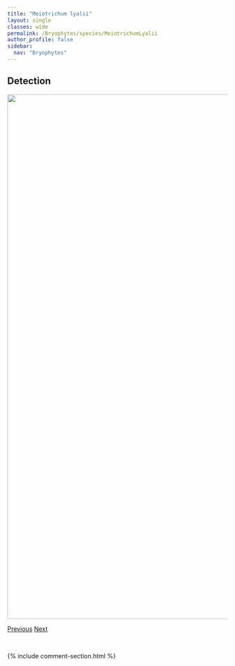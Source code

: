 ```yaml
---
title: "Meiotrichum lyalii"
layout: single
classes: wide
permalink: /Bryophytes/species/MeiotrichumLyalii
author_profile: false
sidebar:
  nav: "Bryophytes"
---
```


<h2>Detection</h2>

<a href="https://drive.google.com/uc?export=view&id=1KoKyH-Qy7SGQo0Yd1LBuzZ8OxZcbByCj">
<img src="https://drive.google.com/uc?export=view&id=1KoKyH-Qy7SGQo0Yd1LBuzZ8OxZcbByCj" height = "1200" width = "800">
</a>


<a href="/DevelopmentWebsite/Bryophytes/species/MeesiaUliginosa" class="pagination--pager" title="Meesia uliginosa">Previous</a> <a href="/DevelopmentWebsite/Bryophytes/species/MicrobryumVlassovii" class="pagination--pager" title="Microbryum vlassovii">Next</a>

<p>&nbsp;</p>

{% include comment-section.html %}
